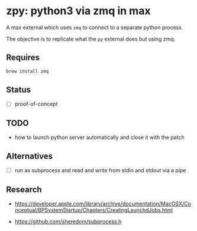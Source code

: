 # zpy: python3 via zmq in max

A max external which uses `zmq` to connect to a separate python process

The objective is to replicate what the `py` external does but using zmq.

## Requires

```bash
brew install zmq
```

## Status

- [ ] proof-of-concept

## TODO

- how to launch python server automatically and close it with the patch

## Alternatives

- [ ] run as subprocess and read and write from stdin and stdout via a pipe

## Research

- <https://developer.apple.com/library/archive/documentation/MacOSX/Conceptual/BPSystemStartup/Chapters/CreatingLaunchdJobs.html>

- <https://github.com/sheredom/subprocess.h>

